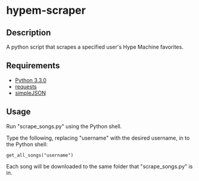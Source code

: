 hypem-scraper
=============

Description
-----------

A python script that scrapes a specified user's Hype Machine favorites.

Requirements
------------

* [Python 3.3.0](http://www.python.org/download/releases/)
* [requests](http://docs.python-requests.org/en/latest/)
* [simpleJSON](http://simplejson.readthedocs.org/en/latest/)

Usage
-----
Run "scrape_songs.py" using the Python shell. 

Type the following, replacing "username" with the desired username, in to the Python shell: 

    get_all_songs("username")

Each song will be downloaded to the same folder that "scrape_songs.py" is in.

